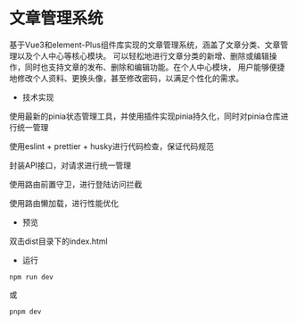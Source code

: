 # 文章管理系统

基于Vue3和element-Plus组件库实现的文章管理系统，涵盖了文章分类、文章管理以及个人中心等核心模块。
可以轻松地进行文章分类的新增、删除或编辑操作，同时也支持文章的发布、删除和编辑功能。在个人中心模块，
用户能够便捷地修改个人资料、更换头像，甚至修改密码，以满足个性化的需求。

- 技术实现

使用最新的pinia状态管理工具，并使用插件实现pinia持久化，同时对pinia仓库进行统一管理

使用eslint + prettier + husky进行代码检查，保证代码规范

封装API接口，对请求进行统一管理

使用路由前置守卫，进行登陆访问拦截

使用路由懒加载，进行性能优化

- 预览

双击dist目录下的index.html

- 运行

```
npm run dev
```

或

```
pnpm dev
```
